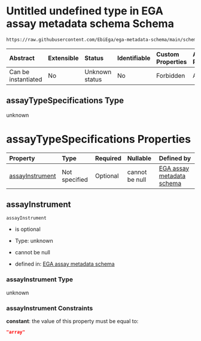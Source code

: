 # Untitled undefined type in EGA assay metadata schema Schema

```txt
https://raw.githubusercontent.com/EbiEga/ega-metadata-schema/main/schemas/EGA.assay.json#/allOf/2/if/properties/assayTypeSpecifications
```



| Abstract            | Extensible | Status         | Identifiable | Custom Properties | Additional Properties | Access Restrictions | Defined In                                                                 |
| :------------------ | :--------- | :------------- | :----------- | :---------------- | :-------------------- | :------------------ | :------------------------------------------------------------------------- |
| Can be instantiated | No         | Unknown status | No           | Forbidden         | Allowed               | none                | [EGA.assay.json\*](../../../schemas/EGA.assay.json "open original schema") |

## assayTypeSpecifications Type

unknown

# assayTypeSpecifications Properties

| Property                            | Type          | Required | Nullable       | Defined by                                                                                                                                                                                                                                                                                                             |
| :---------------------------------- | :------------ | :------- | :------------- | :--------------------------------------------------------------------------------------------------------------------------------------------------------------------------------------------------------------------------------------------------------------------------------------------------------------------- |
| [assayInstrument](#assayinstrument) | Not specified | Optional | cannot be null | [EGA assay metadata schema](ega-3-allof-allowed-filetypes-for-an-array-assay-if-properties-assaytypespecifications-properties-assayinstrument.md "https://raw.githubusercontent.com/EbiEga/ega-metadata-schema/main/schemas/EGA.assay.json#/allOf/2/if/properties/assayTypeSpecifications/properties/assayInstrument") |

## assayInstrument



`assayInstrument`

* is optional

* Type: unknown

* cannot be null

* defined in: [EGA assay metadata schema](ega-3-allof-allowed-filetypes-for-an-array-assay-if-properties-assaytypespecifications-properties-assayinstrument.md "https://raw.githubusercontent.com/EbiEga/ega-metadata-schema/main/schemas/EGA.assay.json#/allOf/2/if/properties/assayTypeSpecifications/properties/assayInstrument")

### assayInstrument Type

unknown

### assayInstrument Constraints

**constant**: the value of this property must be equal to:

```json
"array"
```

